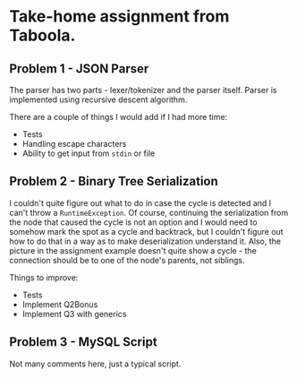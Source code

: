 # Take-home assignment from Taboola.

## Problem 1 - JSON Parser
The parser has two parts - lexer/tokenizer and the parser itself. Parser is implemented using recursive descent algorithm. 

There are a couple of things I would add if I had more time:
* Tests
* Handling escape characters
* Ability to get input from `stdin` or file

## Problem 2 - Binary Tree Serialization
I couldn't quite figure out what to do in case the cycle is detected and I can't throw a `RuntimeException`. Of course, continuing the serialization from the node that caused the cycle is not an option and I would need to somehow mark the spot as a cycle and backtrack, but I couldn't figure out how to do that in a way as to make deserialization understand it. 
Also, the picture in the assignment example doesn't quite show a cycle - the connection should be to one of the node's parents, not siblings.

Things to improve:
* Tests
* Implement Q2Bonus
* Implement Q3 with generics

## Problem 3 - MySQL Script
Not many comments here, just a typical script.